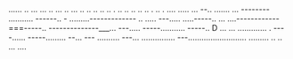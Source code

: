 ...... .. ... ... .. ... .. ... .. .. .. .. .. . .. .. .. .. .. . .. . .... 
..... ...
--.. .......
... --------
........... ------.. -
.........-------------
.. .....
---..... .....-----.. 
... ....------------===-----.. 
--------------___... ---..... 
-----........... -----.. D
... ... ............. . ----...... -----......... --... ---
.......... ---... 
............... 
---.......................... 
......... 
.. 
.. 
... ....
